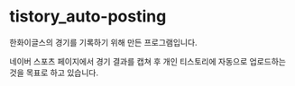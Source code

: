 # tistory_auto-posting

한화이글스의 경기를 기록하기 위해 만든 프로그램입니다.

네이버 스포츠 페이지에서 경기 결과를 캡쳐 후 개인 티스토리에 자동으로 업로드하는 것을 목표로 하고 있습니다.
